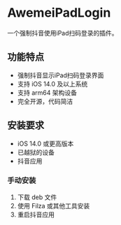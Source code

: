 # AwemeiPadLogin


一个强制抖音使用iPad扫码登录的插件。

## 功能特点

- 强制抖音显示iPad扫码登录界面
- 支持 iOS 14.0 及以上系统
- 支持 arm64 架构设备
- 完全开源，代码简洁

## 安装要求

- iOS 14.0 或更高版本
- 已越狱的设备
- 抖音应用

### 手动安装
1. 下载 deb 文件
2. 使用 Filza 或其他工具安装
3. 重启抖音应用

